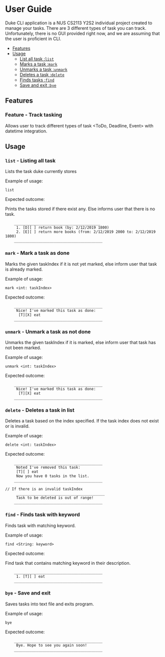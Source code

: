 # User Guide

Duke CLI application is a NUS CS2113 Y2S2 individual project created to manage your tasks. There are 3 different types of task you can track. Unfortunately, there is no GUI provided right now, and we are assuming that the user is proficient in CLI.

- [Features](#features)
- [Usage](#usage)
    -    [List all task :`list`](#list---listing-all-task)
    -    [Marks a task :`mark`](#mark---mark-a-task-as-done)
    -    [Unmarks a task :`unmark`](#unmark---unmark-a-task-as-not-done)
    -    [Deletes a task :`delete`](#delete---deletes-a-task-in-list)
    -    [Finds tasks :`find`](#find---finds-task-with-keyword)
    -    [Save and exit :`bye`](#bye---save-and-exit)
    

## Features 

### Feature - Track tasking

Allows user to track different types of task <ToDo, Deadline, Event> with datetime integration.

## Usage

### `list` - Listing all task

Lists the task duke currently stores

Example of usage: 

`list`

Expected outcome:

Prints the tasks stored if there exist any. Else informs user that there is no task.

```
    _______________________________________
     1. [D][ ] return book (by: 2/12/2019 1800)
     2. [E][ ] return more books (from: 2/12/2019 2000 to: 2/12/2019 1800)
    ________________________________________
```

### `mark` - Mark a task as done

Marks the given taskIndex if it is not yet marked, else inform user that task is already marked.

Example of usage: 

`mark <int: taskIndex>`

Expected outcome:

```
    ________________________________________
     Nice! I've marked this task as done:
      [T][X] eat
    ________________________________________
```

### `unmark` - Unmark a task as not done

Unmarks the given taskIndex if it is marked, else inform user that task has not been marked.

Example of usage: 

`unmark <int: taskIndex>`

Expected outcome:

```
    ________________________________________
     Nice! I've marked this task as done:
      [T][X] eat
    ________________________________________
```

### `delete` - Deletes a task in list

Deletes a task based on the index specified. If the task index does not exist or is invalid.

Example of usage: 

`delete <int: taskIndex>`

Expected outcome:

```
    ________________________________________
     Noted I've removed this task:
     [T][ ] eat
     Now you have 0 tasks in the list.
    ________________________________________

// If there is an invalid taskIndex
     ________________________________________
     Task to be deleted is out of range!
    ________________________________________
```

### `find` - Finds task with keyword

Finds task with matching keyword.

Example of usage: 

`find <String: keyword>`

Expected outcome:

Find task that contains matching keyword in their description.

```
    ________________________________________
     1. [T][ ] eat
    ________________________________________
```

### `bye` - Save and exit

Saves tasks into text file and exits program.

Example of usage: 

`bye`

Expected outcome:

```
    ________________________________________
     Bye. Hope to see you again soon!
    ________________________________________
```